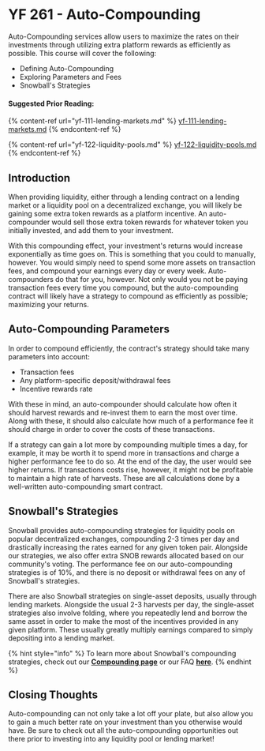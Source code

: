 # YF 261 - Auto-Compounding

Auto-Compounding services allow users to maximize the rates on their investments through utilizing extra platform rewards as efficiently as possible. This course will cover the following:

* Defining Auto-Compounding
* Exploring Parameters and Fees
* Snowball's Strategies

#### Suggested Prior Reading:

{% content-ref url="yf-111-lending-markets.md" %}
[yf-111-lending-markets.md](yf-111-lending-markets.md)
{% endcontent-ref %}

{% content-ref url="yf-122-liquidity-pools.md" %}
[yf-122-liquidity-pools.md](yf-122-liquidity-pools.md)
{% endcontent-ref %}

## Introduction

When providing liquidity, either through a lending contract on a lending market or a liquidity pool on a decentralized exchange, you will likely be gaining some extra token rewards as a platform incentive. An auto-compounder would sell those extra token rewards for whatever token you initially invested, and add them to your investment.

With this compounding effect, your investment's returns would increase exponentially as time goes on. This is something that you could to manually, however. You would simply need to spend some more assets on transaction fees, and compound your earnings every day or every week. Auto-compounders do that for you, however. Not only would you not be paying transaction fees every time you compound, but the auto-compounding contract will likely have a strategy to compound as efficiently as possible; maximizing your returns.

## Auto-Compounding Parameters

In order to compound efficiently, the contract's strategy should take many parameters into account:

* Transaction fees
* Any platform-specific deposit/withdrawal fees
* Incentive rewards rate

With these in mind, an auto-compounder should calculate how often it should harvest rewards and re-invest them to earn the most over time. Along with these, it should also calculate how much of a performance fee it should charge in order to cover the costs of these transactions.

If a strategy can gain a lot more by compounding multiple times a day, for example, it may be worth it to spend more in transactions and charge a higher performance fee to do so. At the end of the day, the user would see higher returns. If transactions costs rise, however, it might not be profitable to maintain a high rate of harvests. These are all calculations done by a well-written auto-compounding smart contract.

## Snowball's Strategies

Snowball provides auto-compounding strategies for liquidity pools on popular decentralized exchanges, compounding 2-3 times per day and drastically increasing the rates earned for any given token pair. Alongside our strategies, we also offer extra SNOB rewards allocated based on our community's voting. The performance fee on our auto-compounding strategies is of 10%, and there is no deposit or withdrawal fees on any of Snowball's strategies.

There are also Snowball strategies on single-asset deposits, usually through lending markets. Alongside the usual 2-3 harvests per day, the single-asset strategies also involve folding, where you repeatedly lend and borrow the same asset in order to make the most of the incentives provided in any given platform. These usually greatly multiply earnings compared to simply depositing into a lending market.

{% hint style="info" %}
To learn more about Snowball's compounding strategies, check out our [**Compounding page**](../../products/compounding.md) or our FAQ [**here**](../../resources/frequently-asked-questions/compounding-faq.md).
{% endhint %}

## Closing Thoughts

Auto-compounding can not only take a lot off your plate, but also allow you to gain a much better rate on your investment than you otherwise would have. Be sure to check out all the auto-compounding opportunities out there prior to investing into any liquidity pool or lending market!
